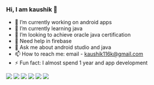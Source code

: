 ### Hi, I am kaushik 👋


- 🔭 I’m currently working on android apps
- 🌱 I’m currently learning java
- 👯 I’m looking to achieve oracle java certification
- 🤔 Need help in firebase
- 💬 Ask me about android studio and java
- 📫 How to reach me: email - kaushik116k@gmail.com
- ⚡ Fun fact: I almost spend 1 year and app development

<img src = "https://github-readme-stats.vercel.app/api?username=kauhik116k&show_icons=true&theme=highcontrast">

<img src = "https://github-readme-stats.vercel.app/api/top-langs/?username=kauhik116k">

<img src = "https://github-readme-streak-stats.herokuapp.com/?user=kauhik116k">

<img src = "https://img.shields.io/badge/Gmail-D14836?style=for-the-badge&logo=gmail&logoColor=white">
<img src = "https://img.shields.io/badge/WhatsApp-25D366?style=for-the-badge&logo=whatsapp&logoColor=white">
<img src = "https://img.shields.io/badge/Telegram-2CA5E0?style=for-the-badge&logo=telegram&logoColor=white">

